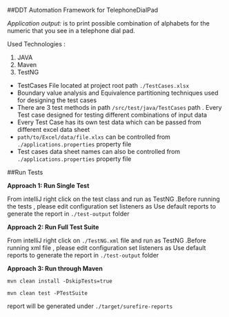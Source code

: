 ##DDT Automation Framework for TelephoneDialPad

_Application output:_
is to print possible combination of alphabets for the numeric that you see in a telephone dial pad. 

Used Technologies :

1. JAVA
2. Maven
3. TestNG

- TestCases File located at project root path `./TestCases.xlsx`
- Boundary value analysis and Equivalence partitioning techniques used for designing the test cases
- There are 3 test methods in path `/src/test/java/TestCases` path . Every Test case designed for testing different combinations of input data
- Every Test Case has its own test data which can be passed from different excel data sheet
- `path/to/Excel/data/file.xlxs` can be controlled from `./applications.properties` property file
- Test cases data sheet names can also be controlled from `./applications.properties` property file
   
  
##Run Tests 

**Approach 1: Run Single Test**

From intelliJ right click on the test class and run as TestNG .Before running the tests , please edit configuration set listeners as Use default reports to generate the report in `./test-output` folder

**Approach 2: Run Full Test Suite**

From intelliJ right click on `./TestNG.xml` file and run as TestNG .Before running xml file , please edit configuration set listeners as Use default reports to generate the report in `./test-output` folder

**Approach 3: Run through Maven**

`mvn clean install -DskipTests=true`

`mvn clean test -PTestSuite`

report will be generated under `./target/surefire-reports`